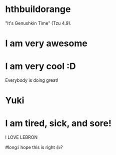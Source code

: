 # hthbuildorange






"It's Genushkin Time" (Tzu 4.9).

# I am very awesome
# I am very cool :D

Everybody is doing great!



# Yuki




# I am tired, sick, and sore!

I LOVE LEBRON


#long:i hope this is right 👍?
